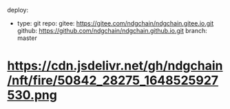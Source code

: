 deploy:
- type: git
  repo: 
    gitee: https://gitee.com/ndgchain/ndgchain.gitee.io.git
    github: https://github.com/ndgchain/ndgchain.github.io.git
  branch: master

<!-- cdn.jsdelivr.net/gh/你的用户名/你的仓库名@发布的版本号/文件路径 -->
<!-- https://cdn.jsdelivr.net/gh/TRHX/CDN-for-itrhx.com@1.0/images/trhx.png -->
<!-- https://cdn.jsdelivr.net/gh/ndgchain/ndgchain.github.io/image/1.png -->

# https://cdn.jsdelivr.net/gh/ndgchain/nft/fire/50842_28275_1648525927530.png